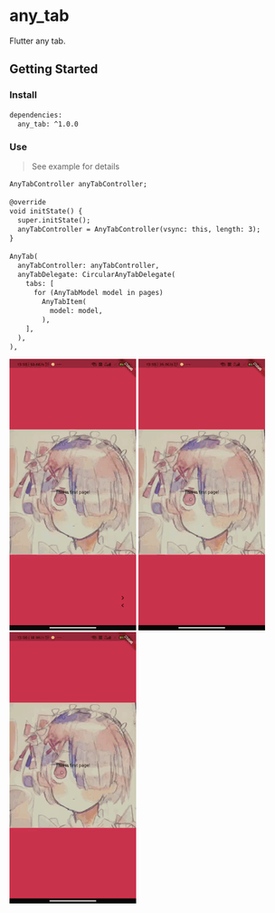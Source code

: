 # any_tab

Flutter any tab.

## Getting Started
### Install
```
dependencies:
  any_tab: ^1.0.0
```
### Use
> See example for details
```
AnyTabController anyTabController;

@override
void initState() {
  super.initState();
  anyTabController = AnyTabController(vsync: this, length: 3);
}

AnyTab(
  anyTabController: anyTabController,
  anyTabDelegate: CircularAnyTabDelegate(
    tabs: [
      for (AnyTabModel model in pages)
        AnyTabItem(
          model: model,
        ),
    ],
  ),
),
```
![circular.gif](https://github.com/wuweijian1997/any_tab/blob/main/example/circular.gif)
![fragments.gif](https://github.com/wuweijian1997/any_tab/blob/main/example/fragments.gif)
![size.gif](https://github.com/wuweijian1997/any_tab/blob/main/example/size.gif)